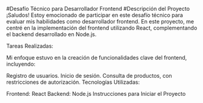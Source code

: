 #Desafío Técnico para Desarrollador Frontend
#Descripción del Proyecto
¡Saludos! Estoy emocionado de participar en este desafío técnico para evaluar mis habilidades como desarrollador frontend. En este proyecto, me centré en la implementación del frontend utilizando React, complementando el backend desarrollado en Node.js.

Tareas Realizadas:

Mi enfoque estuvo en la creación de funcionalidades clave del frontend, incluyendo:

Registro de usuarios.
Inicio de sesión.
Consulta de productos, con restricciones de autorización.
Tecnologías Utilizadas:

Frontend: React
Backend: Node.js
Instrucciones para Iniciar el Proyecto

